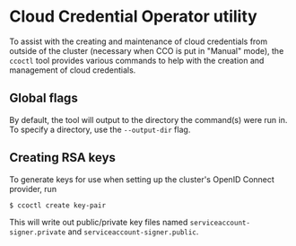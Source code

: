 # Cloud Credential Operator utility

To assist with the creating and maintenance of cloud credentials from outside of the cluster (necessary when CCO is put in "Manual" mode), the `ccoctl` tool provides various commands to help with the creation and management of cloud credentials.

## Global flags

By default, the tool will output to the directory the command(s) were run in. To specify a directory, use the `--output-dir` flag.

## Creating RSA keys

To generate keys for use when setting up the cluster's OpenID Connect provider, run

```bash
$ ccoctl create key-pair
```

This will write out public/private key files named `serviceaccount-signer.private` and `serviceaccount-signer.public`.
